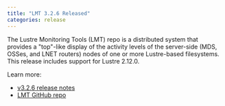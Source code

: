```yaml
---
title: "LMT 3.2.6 Released"
categories: release
---
```


The Lustre Monitoring Tools (LMT) repo is a distributed system that provides a "top"-like display of the activity levels of the server-side (MDS, OSSes, and LNET routers) nodes of one or more Lustre-based filesystems. This release includes support for Lustre 2.12.0.

Learn more:
- [v3.2.6 release notes](https://github.com/LLNL/lmt/releases/tag/3.2.6)
- [LMT GitHub repo](https://github.com/LLNL/lmt)
